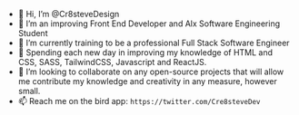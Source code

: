 - 👋 Hi, I’m @Cr8steveDesign
- 👀 I’m an improving Front End Developer and Alx Software Engineering Student
- 🌱 I’m currently training to be a professional Full Stack Software Engineer 
- 🎢 Spending each new day in improving my knowledge of HTML and CSS, SASS, TailwindCSS, Javascript and ReactJS. 
- 💞️ I’m looking to collaborate on any open-source projects that will allow me contribute my knowledge and creativity in any measure, however small.
- 📫 Reach me on the bird app: `https://twitter.com/Cre8steveDev`


